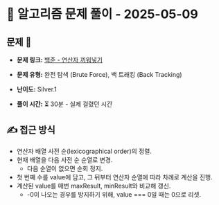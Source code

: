 # 📝 알고리즘 문제 풀이 - 2025-05-09

## 문제 📖

- **문제 링크:** [백준 - 연산자 끼워넣기](https://www.acmicpc.net/problem/14888)

- **문제 유형:** 완전 탐색 (Brute Force), 백 트래킹 (Back Tracking)

- **난이도:** Silver.1

- **풀이 시간:** ⏳ 30분 - 실제 걸렸던 시간

## ✍ 접근 방식

- 연산자 배열 사전 순(lexicographical order)의 정렬.
- 현재 배열을 다음 사전 순 순열로 변경.
  - 다음 순열이 없으면 순회 정지.
- 첫 번째 수를 value에 담고, 그 뒤부터 연산자 순열에 따라 차례로 계산을 진행.
- 계산된 value를 매번 maxResult, minResult와 비교해 갱신.
  - -0이 나오는 경우를 방지하기 위해, value === 0일 때는 0으로 리셋.
